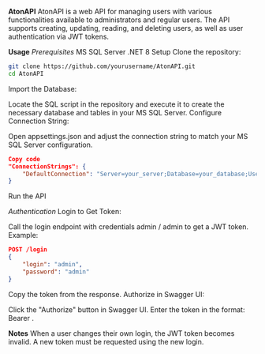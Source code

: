 **AtonAPI**
AtonAPI is a web API for managing users with various functionalities available to administrators and regular users. The API supports creating, updating, reading, and deleting users, as well as user authentication via JWT tokens.

**Usage**
*Prerequisites*
MS SQL Server
.NET 8
Setup
Clone the repository:
```bash
git clone https://github.com/yourusername/AtonAPI.git
cd AtonAPI
```
Import the Database:

Locate the SQL script in the repository and execute it to create the necessary database and tables in your MS SQL Server.
Configure Connection String:

Open appsettings.json and adjust the connection string to match your MS SQL Server configuration.
```json
Copy code
"ConnectionStrings": {
    "DefaultConnection": "Server=your_server;Database=your_database;User Id=your_user;Password=your_password;"
}
```
Run the API

*Authentication*
Login to Get Token:

Call the login endpoint with credentials admin / admin to get a JWT token.
Example:
```json
POST /login
{
    "login": "admin",
    "password": "admin"
}
```
Copy the token from the response.
Authorize in Swagger UI:

Click the "Authorize" button in Swagger UI.
Enter the token in the format: Bearer <token>.

**Notes**
When a user changes their own login, the JWT token becomes invalid. A new token must be requested using the new login.
